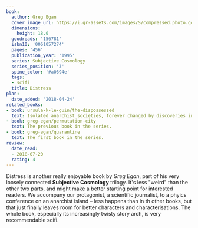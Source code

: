 ```yaml
---
book:
  author: Greg Egan
  cover_image_url: https://i.gr-assets.com/images/S/compressed.photo.goodreads.com/books/1223643478l/156781.jpg
  dimensions:
    height: 18.0
  goodreads: '156781'
  isbn10: '0061057274'
  pages: '456'
  publication_year: '1995'
  series: Subjective Cosmology
  series_position: '3'
  spine_color: '#a0694e'
  tags:
  - scifi
  title: Distress
plan:
  date_added: '2018-04-24'
related_books:
- book: ursula-k-le-guin/the-dispossessed
  text: Isolated anarchist societies, forever changed by discoveries in physics.
- book: greg-egan/permutation-city
  text: The previous book in the series.
- book: greg-egan/quarantine
  text: The first book in the series.
review:
  date_read:
  - 2018-07-20
  rating: 4
---
```


Distress is another really enjoyable book by *Greg Egan*, part of his very loosely connected **Subjective Cosmology**
trilogy. It's less "weird" than the other two parts, and might make a better starting point for interested readers. We
accompany our protagonist, a scientific journalist, to a phyics conference on an anarchist island – less happens than in
th other books, but that just finally leaves room for better characters and characterisations. The whole book,
especially its increasingly twisty story arch, is very recommendable scifi.
